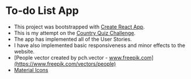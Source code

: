 # To-do List App

* This project was bootstrapped with [Create React App](https://github.com/facebook/create-react-app).
* This is my attempt on the [Country Quiz Challenge](https://devchallenges.io/challenges/hH6PbOHBdPm6otzw2De5). 
* The app has implemented all of the User Stories.
* I have also implemented basic responsiveness and minor effects to the website.
* [People vector created by pch.vector - www.freepik.com](https://www.freepik.com/vectors/people)
* [Material Icons](https://fonts.google.com/icons)
